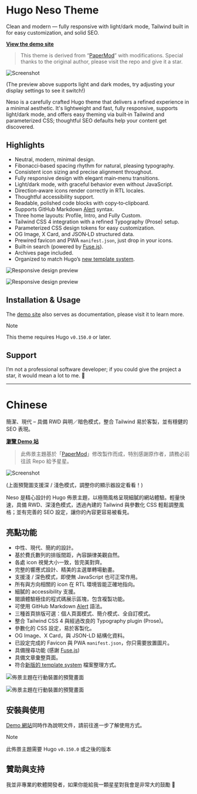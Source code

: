 # Hugo Neso Theme

Clean and modern — fully responsive with light/dark mode, Tailwind built in for easy customization, and solid SEO.

**[View the demo site](https://babeneso.github.io/hugo-neso/)**

> This theme is derived from “[PaperMod](https://github.com/adityatelange/hugo-PaperMod)” with modifications. Special thanks to the original author, please visit the repo and give it a star.

<picture>
    <source media="(prefers-color-scheme: dark)" srcset="https://raw.githubusercontent.com/babeneso/hugo-neso/master/images/screenshot-dark.png">
    <source media="(prefers-color-scheme: light)" srcset="https://raw.githubusercontent.com/babeneso/hugo-neso/master/images/screenshot-light.png">
    <img alt="Screenshot" src="https://raw.githubusercontent.com/babeneso/hugo-neso/master/images/screenshot.png">
</picture>

(The preview above supports light and dark modes, try adjusting your display settings to see it switch!)

Neso is a carefully crafted Hugo theme that delivers a refined experience in a minimal aesthetic. It's lightweight and fast, fully responsive, supports light/dark mode, and offers easy theming via built‑in Tailwind and parameterized CSS; thoughtful SEO defaults help your content get discovered.


## Highlights

- Neutral, modern, minimal design.  
- Fibonacci‑based spacing rhythm for natural, pleasing typography.  
- Consistent icon sizing and precise alignment throughout.  
- Fully responsive design with elegant main‑menu transitions.  
- Light/dark mode, with graceful behavior even without JavaScript.  
- Direction‑aware icons render correctly in RTL locales.  
- Thoughtful accessibility support.  
- Readable, polished code blocks with copy‑to‑clipboard.  
- Supports GitHub Markdown [Alert](https://docs.github.com/en/get-started/writing-on-github/getting-started-with-writing-and-formatting-syntax#alerts) syntax.  
- Three home layouts: Profile, Intro, and Fully Custom.  
- Tailwind CSS 4 integration with a refined Typography (Prose) setup.  
- Parameterized CSS design tokens for easy customization.  
- OG Image, X Card, and JSON‑LD structured data.  
- Prewired favicon and PWA `manifest.json`, just drop in your icons.  
- Built‑in search (powered by [Fuse.js](https://github.com/krisk/fuse)).  
- Archives page included.  
- Organized to match Hugo’s [new template system](https://gohugo.io/templates/new-templatesystem-overview/).

![Responsive design preview](https://raw.githubusercontent.com/babeneso/hugo-neso/master/images/screenshot-mobile.png)

![Responsive design preview](https://raw.githubusercontent.com/babeneso/hugo-neso/master/images/screenshot-2-mobile.png)


## Installation & Usage

The [demo site](https://babeneso.github.io/hugo-neso/) also serves as documentation, please visit it to learn more.

> [!NOTE]  
> This theme requires Hugo `v0.150.0` or later.


## Support

I’m not a professional software developer; if you could give the project a star, it would mean a lot to me. 🫰


---

# Chinese


簡潔、現代 – 具備 RWD 與明／暗色模式，整合 Tailwind 易於客製，並有穩健的 SEO 表現。

**[瀏覽 Demo 站](https://babeneso.github.io/hugo-neso/zh-tw/)**

> 此佈景主題基於「[PaperMod](https://github.com/adityatelange/hugo-PaperMod)」修改製作而成，特別感謝原作者，請務必前往該 Repo 給予星星。

<picture>
    <source media="(prefers-color-scheme: dark)" srcset="https://raw.githubusercontent.com/babeneso/hugo-neso/master/images/screenshot-dark.png">
    <source media="(prefers-color-scheme: light)" srcset="https://raw.githubusercontent.com/babeneso/hugo-neso/master/images/screenshot-light.png">
    <img alt="Screenshot" src="https://raw.githubusercontent.com/babeneso/hugo-neso/master/images/screenshot.png">
</picture>

(上面預覽圖支援深 / 淺色模式，調整你的顯示器設定看看！)

Neso 是精心設計的 Hugo 佈景主題，以極簡風格呈現細膩的網站體驗。輕量快速，具備 RWD、深淺色模式，透過內建的 Tailwind 與參數化 CSS 輕鬆調整風格；並有完善的 SEO 設定，讓你的內容更容易被看見。


## 亮點功能

- 中性、現代、簡約的設計。
- 基於費氏數列的排版間距，內容韻律美觀自然。
- 各處 icon 視覺大小一致，皆完美對齊。
- 完整的響應式設計、精美的主選單轉場動畫。
- 支援淺 / 深色模式，即使無 JavaScript 也可正常作用。
- 所有與方向相關的 icon 在 RTL 環境皆能正確地指向。
- 細膩的 accessibility 支援。
- 閱讀體驗極佳的程式碼展示區塊，包含複製功能。
- 可使用 GitHub Markdown [Alert](https://docs.github.com/en/get-started/writing-on-github/getting-started-with-writing-and-formatting-on-github/basic-writing-and-formatting-syntax#alerts) 語法。
- 三種首頁排版可選：個人頁面模式、簡介模式、全自訂模式。
- 整合 Tailwind CSS 4 與經過改良的 Typography plugin (Prose)。
- 參數化的 CSS 設定，易於客製化。
- OG Image、X Card，與 JSON-LD 結構化資料。
- 已設定完成的 Favicon 與 PWA `manifest.json`，你只需要放置圖片。
- 具備搜尋功能 (感謝 [Fuse.js](https://github.com/krisk/fuse))
- 具備文章彙整頁面。
- 符合[新版的 template system](https://gohugo.io/templates/new-templatesystem-overview/) 檔案整理方式。

![佈景主題在行動裝置的預覽畫面](https://raw.githubusercontent.com/babeneso/hugo-neso/master/images/screenshot-mobile.png)

![佈景主題在行動裝置的預覽畫面](https://raw.githubusercontent.com/babeneso/hugo-neso/master/images/screenshot-2-mobile.png)

## 安裝與使用

[Demo 網站](https://babeneso.github.io/hugo-neso/zh-tw/)同時作為說明文件，請前往進一步了解使用方式。

> [!NOTE]  
> 此佈景主題需要 Hugo `v0.150.0` 或之後的版本


## 贊助與支持

我並非專業的軟體開發者，如果你能給我一顆星星對我會是非常大的鼓勵 🫰
